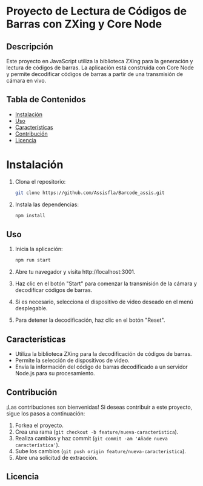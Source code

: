 # Proyecto de Lectura de Códigos de Barras con ZXing y Core Node

## Descripción

Este proyecto en JavaScript utiliza la biblioteca ZXing para la generación y lectura de códigos de barras. La aplicación está construida con Core Node y permite decodificar códigos de barras a partir de una transmisión de cámara en vivo.

## Tabla de Contenidos

- [Instalación](#instalación)
- [Uso](#uso)
- [Características](#características)
- [Contribución](#contribución)
- [Licencia](#licencia)


# Instalación

1. Clona el repositorio:

   ```bash
   git clone https://github.com/Assisfla/Barcode_assis.git
   ```

2. Instala las dependencias:

   ```bash
   npm install
   ```

## Uso

1. Inicia la aplicación:

   ```bash
   npm run start
   ```
2. Abre tu navegador y visita http://localhost:3001.

3. Haz clic en el botón "Start" para comenzar la transmisión de la cámara y decodificar códigos de barras.

4. Si es necesario, selecciona el dispositivo de video deseado en el menú desplegable.

5. Para detener la decodificación, haz clic en el botón "Reset".


## Características

- Utiliza la biblioteca ZXing para la decodificación de códigos de barras.
- Permite la selección de dispositivos de video.
- Envía la información del código de barras decodificado a un servidor Node.js para su procesamiento.

## Contribución

¡Las contribuciones son bienvenidas! Si deseas contribuir a este proyecto, sigue los pasos a continuación:

1. Forkea el proyecto.
2. Crea una rama (`git checkout -b feature/nueva-caracteristica`).
3. Realiza cambios y haz commit (`git commit -am 'Añade nueva característica'`).
4. Sube los cambios (`git push origin feature/nueva-caracteristica`).
5. Abre una solicitud de extracción.

## Licencia


```

